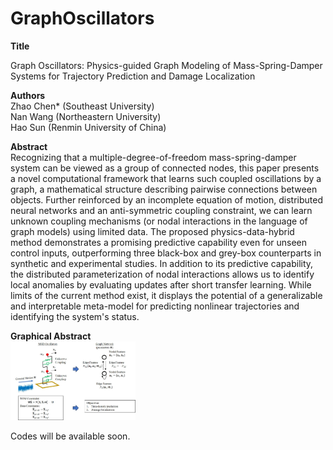 # GraphOscillators
**Title**

Graph Oscillators: Physics-guided Graph Modeling of Mass-Spring-Damper Systems for Trajectory Prediction and Damage Localization

**Authors**  
Zhao Chen* (Southeast University)  
Nan Wang (Northeastern University)  
Hao Sun (Renmin University of China)

**Abstract**  
Recognizing that a multiple-degree-of-freedom mass-spring-damper system can be viewed as a group of connected nodes, this paper presents a novel computational framework that learns such coupled oscillations by a graph, a mathematical structure describing pairwise connections between objects. Further reinforced by an incomplete equation of motion, distributed neural networks and an anti-symmetric coupling constraint, we can learn unknown coupling mechanisms (or nodal interactions in the language of graph models) using limited data. The proposed physics-data-hybrid method demonstrates a promising predictive capability even for unseen control inputs, outperforming three black-box and grey-box counterparts in synthetic and experimental studies. In addition to its predictive capability, the distributed parameterization of nodal interactions allows us to identify local anomalies by evaluating updates after short transfer learning. While limits of the current method exist, it displays the potential of a generalizable and interpretable meta-model for predicting nonlinear trajectories and identifying the system's status.

**Graphical Abstract**  
<img src="concept.jpg" alt="drawing" width="200"/>

Codes will be available soon.
